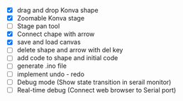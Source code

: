 - [x] drag and drop Konva shape
- [x] Zoomable Konva stage
- [ ] Stage pan tool
- [x] Connect chape with arrow
- [x] save and load canvas
- [ ] delete shape and arrow with del key
- [ ] add code to shape and initial code
- [ ] generate .ino file
- [ ] implement undo - redo
- [ ] Debug mode (Show state transition in serail monitor)
- [ ] Real-time debug (Connect web browser to Serial port)
